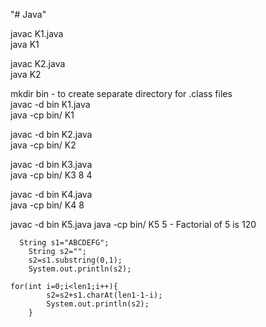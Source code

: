 "# Java" 

javac K1.java   
java K1   

javac K2.java   
java K2   

mkdir bin - to create separate directory for .class files   
javac -d bin K1.java   
java -cp bin/ K1   

javac -d bin K2.java   
java -cp bin/ K2   

javac -d bin K3.java   
java -cp bin/ K3 8 4   

javac -d bin K4.java   
java -cp bin/ K4 8   

javac -d bin K5.java
java -cp bin/ K5 5  -  Factorial of 5 is 120   

```
  String s1="ABCDEFG";
	String s2="";
	s2=s1.substring(0,1);
	System.out.println(s2);
```   

```
for(int i=0;i<len1;i++){
	    s2=s2+s1.charAt(len1-1-i);
	    System.out.println(s2);
	}
```




